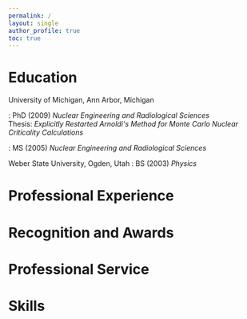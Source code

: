```yaml
---
permalink: /
layout: single
author_profile: true
toc: true
---
```


# Education
University of Michigan, Ann Arbor, Michigan<br>

: PhD (2009) *Nuclear Engineering and Radiological Sciences*<br>
Thesis: *Explicitly Restarted Arnoldi's Method for Monte Carlo Nuclear Criticality Calculations*

: MS (2005) *Nuclear Engineering and Radiological Sciences*

Weber State University, Ogden, Utah
: BS (2003) *Physics*

# Professional Experience

# Recognition and Awards

# Professional Service

# Skills
